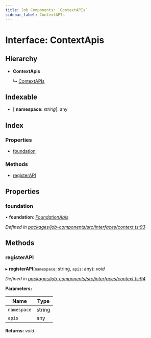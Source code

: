 ```yaml
---
title: Job Components: `ContextAPIs`
sidebar_label: ContextAPIs
---
```


# Interface: ContextApis

## Hierarchy

* **ContextApis**

  ↳ [ContextAPIs](contextapis.md)

## Indexable

* \[ **namespace**: *string*\]: any

## Index

### Properties

* [foundation](contextapis.md#foundation)

### Methods

* [registerAPI](contextapis.md#registerapi)

## Properties

###  foundation

• **foundation**: *[FoundationApis](foundationapis.md)*

*Defined in [packages/job-components/src/interfaces/context.ts:93](https://github.com/terascope/teraslice/blob/f95bb5556/packages/job-components/src/interfaces/context.ts#L93)*

## Methods

###  registerAPI

▸ **registerAPI**(`namespace`: string, `apis`: any): *void*

*Defined in [packages/job-components/src/interfaces/context.ts:94](https://github.com/terascope/teraslice/blob/f95bb5556/packages/job-components/src/interfaces/context.ts#L94)*

**Parameters:**

Name | Type |
------ | ------ |
`namespace` | string |
`apis` | any |

**Returns:** *void*
